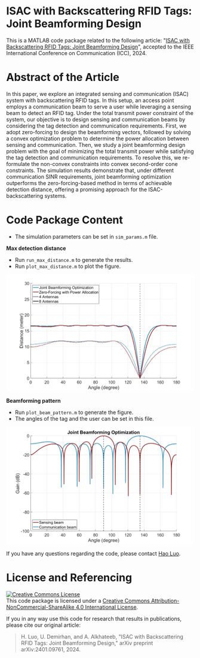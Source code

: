 # ISAC with Backscattering RFID Tags: Joint Beamforming Design
This is a MATLAB code package related to the following article: "[ISAC with Backscattering RFID Tags: Joint Beamforming Design](https://arxiv.org/abs/2401.09761)", accepted to the IEEE International Conference on Communication (ICC), 2024.

# Abstract of the Article
In this paper, we explore an integrated sensing and communication (ISAC) system with backscattering RFID tags. In this setup, an access point employs a communication beam to serve a user while leveraging a sensing beam to detect an RFID tag. Under the total transmit power constraint of the system, our objective is to design sensing and communication beams by considering the tag detection and communication requirements. First, we adopt zero-forcing to design the beamforming vectors, followed by solving a convex optimization problem to determine the power allocation between sensing and communication. Then, we study a joint beamforming design problem with the goal of minimizing the total transmit power while satisfying the tag detection and communication requirements. To resolve this, we re-formulate the non-convex constraints into convex second-order cone constraints. The simulation results demonstrate that, under different communication SINR requirements, joint beamforming optimization outperforms the zero-forcing-based method in terms of achievable detection distance, offering a promising approach for the ISAC-backscattering systems.

# Code Package Content
- The simulation parameters can be set in `sim_params.m` file.

**Max detection distance**
- Run `run_max_distance.m` to generate the results.
- Run `plot_max_distance.m` to plot the figure.
<img src="figures/max_distance_SINR_u_0.jpg" width="600">

**Beamforming pattern**
- Run `plot_beam_pattern.m` to generate the figure.
- The angles of the tag and the user can be set in this file.
<img src="figures/beam_pattern_BF.jpg" width="600">

If you have any questions regarding the code, please contact [Hao Luo](mailto:h.luo@asu.edu).

# License and Referencing
<a rel="license" href="http://creativecommons.org/licenses/by-nc-sa/4.0/"><img alt="Creative Commons License" style="border-width:0" src="https://i.creativecommons.org/l/by-nc-sa/4.0/88x31.png" /></a><br />This code package is licensed under a [Creative Commons Attribution-NonCommercial-ShareAlike 4.0 International License](https://creativecommons.org/licenses/by-nc-sa/4.0/).

If you in any way use this code for research that results in publications, please cite our original article:

> H. Luo, U. Demirhan, and A. Alkhateeb, "ISAC with Backscattering RFID Tags: Joint Beamforming Design," arXiv preprint arXiv:2401.09761, 2024.
